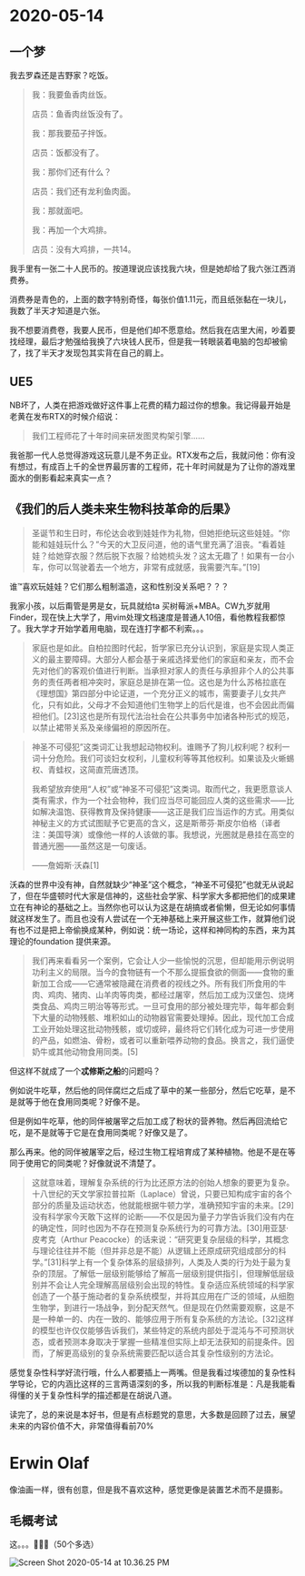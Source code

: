 # 2020-05-14

## 一个梦

我去罗森还是吉野家？吃饭。

> 我：我要鱼香肉丝饭。
>
> 店员：鱼香肉丝饭没有了。
>
> 我：那我要茄子拌饭。
>
> 店员：饭都没有了。
>
> 我：那你们还有什么？
>
> 店员：我们还有龙利鱼肉面。
>
> 我：那就面吧。
>
> 我：再加一个大鸡排。
>
> 店员：没有大鸡排，一共14。
>

我手里有一张二十人民币的。按道理说应该找我六块，但是她却给了我六张江西消费券。

消费券是青色的，上面的数字特别奇怪，每张价值1.11元，而且纸张黏在一块儿，我数了半天才知道是六张。

我不想要消费卷，我要人民币，但是他们却不愿意给。然后我在店里大闹，吵着要找经理，最后才勉强给我换了六块钱人民币，但是我一转眼装着电脑的包却被偷了，找了半天才发现包其实背在自己的肩上。

## UE5

NB坏了，人类在把游戏做好这件事上花费的精力超过你的想象。我记得最开始是老黄在发布RTX的时候介绍说：

> 我们工程师花了十年时间来研发图灵构架引擎……

我爸那一代人总觉得游戏这玩意儿是不务正业。RTX发布之后，我就问他：你有没有想过，有成百上千的全世界最厉害的工程师，花十年时间就是为了让你的游戏里面水的倒影看起来真实一点？

## 《我们的后人类未来生物科技革命的后果》

> 圣诞节和生日时，布伦达会收到娃娃作为礼物，但她拒绝玩这些娃娃。“你能和娃娃玩什么？”今天的大卫反问道，他的语气里充满了沮丧。“看着娃娃？给她穿衣服？然后脱下衣服？给她梳头发？这太无趣了！如果有一台小车，你可以驾驶着去一个地方，非常有成就感，我需要汽车。”[19]

谁™喜欢玩娃娃？它们那么粗制滥造，这和性别没关系吧？？？

我家小孩，以后甭管是男是女，玩具就给ta 买树莓派+MBA。CW九岁就用Finder，现在快上大学了，用vim处理文档速度是普通人10倍，看他教程我都惊了。我大学才开始学着用电脑，现在连打字都不利索。。。

> 家庭也是如此。自柏拉图时代起，哲学家已充分认识到，家庭是实现人类正义的最主要障碍。大部分人都会基于亲戚选择爱他们的家庭和亲友，而不会先对他们的客观价值进行判断。当承担对家人的责任与承担非个人的公共事务的责任两者相冲突时，家庭总是排在第一位。这也是为什么苏格拉底在《理想国》第四部分中论证道，一个充分正义的城市，需要妻子儿女共产化，只有如此，父母才不会知道他们生物学上的后代是谁，也不会因此而偏袒他们。[23]这也是所有现代法治社会在公共事务中加诸各种形式的规范，以禁止裙带关系及亲缘偏袒的原因所在。

> 神圣不可侵犯”这类词汇让我想起动物权利。谁赐予了狗儿权利呢？权利一词十分危险。我们可谈妇女权利，儿童权利等等其他权利。如果谈及火蜥蜴权、青蛙权，这简直荒唐透顶。
>
> 我希望放弃使用“人权”或“神圣不可侵犯”这类词。取而代之，我更愿意谈人类有需求，作为一个社会物种，我们应当尽可能回应人类的这些需求——比如解决温饱、获得教育及保持健康——这正是我们应当运作的方式。用类似神秘主义的方式试图赋予它更高的含义，这是斯蒂芬·斯皮尔伯格（译者注：美国导演）或像他一样的人该做的事。我想说，光圈就是悬挂在高空的普通光圈——虽然这是一句废话。
>
> ——詹姆斯·沃森[1]

沃森的世界中没有神，自然就缺少“神圣”这个概念，“神圣不可侵犯”也就无从说起了，但在华盛顿时代大家是信神的，这些社会学家、科学家大多都把他们的成果建立在有神论的基础之上。当然你也可以认为这是在胡搞或者偷懒，但无论如何事情就这样发生了。而且也没有人尝试在一个无神基础上来开展这些工作，就算他们说有也不过是把上帝偷换成某种，例如说：统一场论，这样和神同构的东西，来为其理论的foundation 提供来源。

> 我们再来看看另一个案例，它会让人少一些愉悦的沉思，但却能用示例说明功利主义的局限。当今的食物链有一个不那么提振食欲的侧面——食物的重新加工合成——它通常被隐藏在消费者的视线之外。所有我们所食用的牛肉、鸡肉、猪肉、山羊肉等肉类，都经过屠宰，然后加工成为汉堡包、烧烤类食品、鸡肉三明治等等形式。一旦可食用的部分被处理完毕，每年都会剩下大量的动物残骸、堆积如山的动物器官需要处理掉。因此，现代加工合成工业开始处理这批动物残骸，或切或碎，最终将它们转化成为可进一步使用的产品，如燃油、骨粉，或者可以重新喂养动物的食品。换言之，我们逼使奶牛或其他动物食用同类。[5]

但这样不就成了一个**忒修斯之船**的问题吗？

例如说牛吃草，然后他的同伴腐烂之后成了草中的某一些部分，然后它吃草，是不是就等于他在食用同类呢？好像不是。

但是例如牛吃草，他的同伴被屠宰之后加工成了粉状的营养物。然后再回流给它吃，是不是就等于它是在食用同类呢？好像又是了。

那么再来。他的同伴被屠宰之后，经过生物工程培育成了某种植物。他是不是在等同于使用它的同类呢？好像就说不清楚了。

> 这就意味着，理解复杂系统的行为比还原方法的创始人想象的要更为复杂。十八世纪的天文学家拉普拉斯（Laplace）曾说，只要已知构成宇宙的各个部分的质量及运动状态，他就能根据牛顿力学，准确预知宇宙的未来。[29]没有科学家今天敢下这样的论断——不仅是因为量子力学告诉我们没有内在的确定性，同时也因为不存在预测复杂系统行为的可靠方法。[30]用亚瑟·皮考克（Arthur Peacocke）的话来说：“研究更复杂层级的科学，其概念与理论往往并不能（但并非总是不能）从逻辑上还原成研究组成部分的科学。”[31]科学上有一个复杂体系的层级排列，人类及人类的行为处于最为复杂的顶层。了解低一层级别能够给了解高一层级别提供指引，但理解低层级别并不会让人完全理解高层级别会出现的特性。复杂适应系统领域的科学家创造了一个基于施动者的复杂系统模型，并将其应用在广泛的领域，从细胞生物学，到进行一场战争，到分配天然气。但是现在仍然需要观察，这是不是一种单一的、内在一致的、能够应用于所有复杂系统的方法论。[32]这样的模型也许仅仅能够告诉我们，某些特定的系统内部处于混沌与不可预测状态，或者预测本身取决于掌握一些精准但实际上却无法获知的前提条件。因而，了解更高级别的复杂系统需要匹配以适合其复杂性级别的方法论。

感觉复杂性科学好流行哦，什么人都要插上一两嘴。但是我看过埃德加的复杂性科学导论，它的内涵比这样的三言两语深刻的多，所以我的判断标准是：凡是我能看得懂的关于复杂性科学的描述都是在胡说八道。

读完了，总的来说是本好书，但是有点标题党的意思，大多数是回顾了过去，展望未来的内容价值不大，非常值得看前70%

# Erwin Olaf

像油画一样，很有创意，但是我不喜欢这种，感觉更像是装置艺术而不是摄影。



## 毛概考试

这。。。🤢🤢🤢（50个多选）

![Screen Shot 2020-05-14 at 10.36.25 PM](https://tva1.sinaimg.cn/large/007S8ZIlgy1gescwp1gr9j30ba0leq49.jpg)